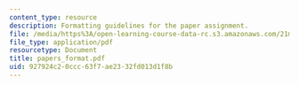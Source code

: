 ```yaml
---
content_type: resource
description: Formatting guidelines for the paper assignment.
file: /media/https%3A/open-learning-course-data-rc.s3.amazonaws.com/21m-030-introduction-to-world-music-fall-2006/927924c20ccc63f7ae2332fd013d1f8b_papers_format.pdf
file_type: application/pdf
resourcetype: Document
title: papers_format.pdf
uid: 927924c2-0ccc-63f7-ae23-32fd013d1f8b
---
```

